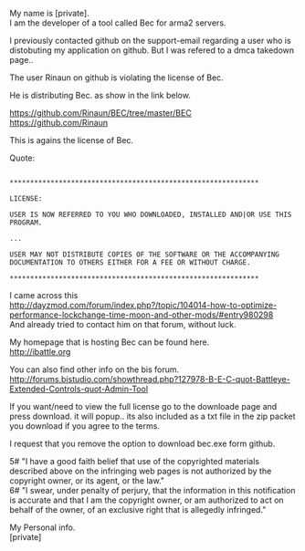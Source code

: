 My name is [private].  
I am the developer of a tool called Bec for arma2 servers.

I previously contacted github on the support-email regarding a user who is distobuting my application on github. But I was refered to a dmca takedown page..

The user Rinaun on github is violating the license of Bec.

He is distributing Bec. as show in the link below.

https://github.com/Rinaun/BEC/tree/master/BEC  
https://github.com/Rinaun

This is agains the license of Bec. 

Quote:

```

*************************************************************

LICENSE:

USER IS NOW REFERRED TO YOU WHO DOWNLOADED, INSTALLED AND|OR USE THIS PROGRAM.

...

USER MAY NOT DISTRIBUTE COPIES OF THE SOFTWARE OR THE ACCOMPANYING DOCUMENTATION TO OTHERS EITHER FOR A FEE OR WITHOUT CHARGE.

*************************************************************

```


I came across this  
http://dayzmod.com/forum/index.php?/topic/104014-how-to-optimize-performance-lockchange-time-moon-and-other-mods/#entry980298  
And already tried to contact him on that forum, without luck.

My homepage that is hosting Bec can be found here.  
http://ibattle.org

You can also find other info on the bis forum.  
http://forums.bistudio.com/showthread.php?127978-B-E-C-quot-Battleye-Extended-Controls-quot-Admin-Tool

If you want/need to view the full license go to the downloade page and press download. it will popup.. its also included as a txt file in the zip packet you download if you agree to the terms.

I request that you remove the option to download bec.exe form github.

5# "I have a good faith belief that use of the copyrighted materials 
described above on the infringing web pages is not authorized by the 
copyright owner, or its agent, or the law."  
6# "I swear, under penalty of perjury, that the information in this 
notification is accurate and that I am the copyright owner, or am 
authorized to act on behalf of the owner, of an exclusive right that is 
allegedly infringed."


My Personal info.  
[private]
